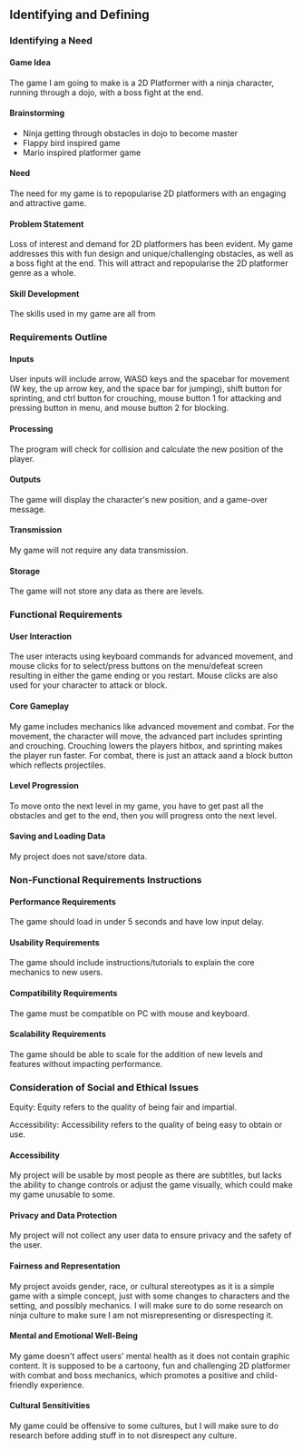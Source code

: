 ## **Identifying and Defining**

### **Identifying a Need**
#### Game Idea
The game I am going to make is a 2D Platformer with a ninja character, running through a dojo, with a boss fight at the end.

#### Brainstorming
* Ninja getting through obstacles in dojo to become master
* Flappy bird inspired game
* Mario inspired platformer game

#### Need
The need for my game is to repopularise 2D platformers with an engaging and attractive game.

#### Problem Statement
Loss of interest and demand for 2D platformers has been evident. My game addresses this with fun design and unique/challenging obstacles, as well as a boss fight at the end. This will attract and repopularise the 2D platformer genre as a whole.

#### Skill Development
The skills used in my game are all from 

### **Requirements Outline**
#### Inputs
User inputs will include arrow, WASD keys and the spacebar for movement (W key, the up arrow key, and the space bar for jumping), shift button for sprinting, and ctrl button for crouching, mouse button 1 for attacking and pressing button in menu, and mouse button 2 for blocking.

#### Processing
The program will check for collision and calculate the new position of the player.

#### Outputs
The game will display the character's new position, and a game-over message.

#### Transmission
My game will not require any data transmission.

#### Storage
The game will not store any data as there are levels.

### **Functional Requirements**
#### User Interaction
The user interacts using keyboard commands for advanced movement, and mouse clicks for to select/press buttons on the menu/defeat screen resulting in either the game ending or you restart. Mouse clicks are also used for your character to attack or block.

#### Core Gameplay
My game includes mechanics like advanced movement and combat. For the movement, the character will move, the advanced part includes sprinting and crouching. Crouching lowers the players hitbox, and sprinting makes the player run faster. For combat, there is just an attack aand a block button which reflects projectiles.

#### Level Progression
To move onto the next level in my game, you have to get past all the obstacles and get to the end, then you will progress onto the next level.

#### Saving and Loading Data
My project does not save/store data.

### **Non-Functional Requirements Instructions**
#### Performance Requirements
The game should load in under 5 seconds and have low input delay.

#### Usability Requirements
The game should include instructions/tutorials to explain the core mechanics to new users.

#### Compatibility Requirements
The game must be compatible on PC with mouse and keyboard.

#### Scalability Requirements
The game should be able to scale for the addition of new levels and features without impacting performance.

### **Consideration of Social and Ethical Issues**
Equity: Equity refers to the quality of being fair and impartial.

Accessibility: Accessibility refers to the quality of being easy to obtain or use.

#### Accessibility
My project will be usable by most people as there are subtitles, but lacks the ability to change controls or adjust the game visually, which could make my game unusable to some.

#### Privacy and Data Protection
My project will not collect any user data to ensure privacy and the safety of the user.

#### Fairness and Representation
My project avoids gender, race, or cultural stereotypes as it is a simple game with a simple concept, just with some changes to characters and the setting, and possibly mechanics. I will make sure to do some research on ninja culture to make sure I am not misrepresenting or disrespecting it.

#### Mental and Emotional Well-Being
My game doesn't affect users' mental health as it does not contain graphic content. It is supposed to be a cartoony, fun and challenging 2D platformer with combat and boss mechanics, which promotes a positive and child-friendly experience.

#### Cultural Sensitivities
My game could be offensive to some cultures, but I will make sure to do research before adding stuff in to not disrespect any culture.